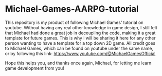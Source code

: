 # Michael-Games-AARPG-tutorial

This repository is my product of following Michael Games' tutorial on youtube. Without having any real other knowledge in game design, I still felt that Michael had done a great job in decoupling the code, making it a great template for future games. This is why I will be sharing it here for any other person wanting to have a template for a top down 2D game.
All credit goes to Michael Games, which can be found on youtube under the same name, or by following this link: https://www.youtube.com/@MichaelGamesOfficial

Hope this helps you, and thanks once again, Michael, for letting me learn game development from you!
